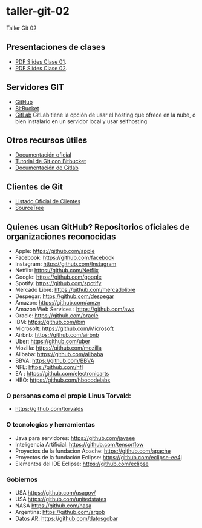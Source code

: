 # taller-git-02
Taller Git 02

## Presentaciones de clases
* [PDF Slides Clase 01](documentos/Taller-Git-01.pdf).
* [PDF Slides Clase 02](documentos/Taller-Git-02.pdf).

## Servidores GIT
* [GitHub](https://github.com)
* [BitBucket](https://bitbucket.org/)
* [GitLab](https://gitlab.com/) GitLab tiene la opción de usar el hosting que ofrece en la nube, o bien instalarlo en un servidor local y usar selfhosting

## Otros recursos útiles
* [Documentación oficial](https://git-scm.com/doc)
* [Tutorial de Git con Bitbucket](https://www.atlassian.com/git/tutorials/learn-git-with-bitbucket-cloud)
* [Documentación de Gitlab](https://docs.gitlab.com/ee/README.html)

## Clientes de Git
* [Listado Oficial de Clientes](https://git-scm.com/download/gui/windows)
* [SourceTree](https://es.atlassian.com/software/sourcetree)

## Quienes usan GitHub? Repositorios oficiales de organizaciones reconocidas
* Apple: https://github.com/apple
* Facebook: https://github.com/facebook
* Instagram: https://github.com/Instagram
* Netflix: https://github.com/Netflix
* Google: https://github.com/google
* Spotify: https://github.com/spotify
* Mercado Libre: https://github.com/mercadolibre
* Despegar: https://github.com/despegar
* Amazon: https://github.com/amzn
* Amazon Web Services : https://github.com/aws
* Oracle: https://github.com/oracle
* IBM: https://github.com/ibm
* Microsoft: https://github.com/Microsoft
* Airbnb: https://github.com/airbnb
* Uber: https://github.com/uber
* Mozilla: https://github.com/mozilla
* Alibaba: https://github.com/alibaba
* BBVA: https://github.com/BBVA
* NFL: https://github.com/nfl
* EA : https://github.com/electronicarts
* HBO: https://github.com/hbocodelabs
### O personas como el propio Linus Torvald:
* https://github.com/torvalds

### O tecnologías y herramientas 
* Java para servidores: https://github.com/javaee
* Inteligencia Artificial: https://github.com/tensorflow
* Proyectos de la fundacion Apache: https://github.com/apache
* Proyectos de la fundación Eclipse: https://github.com/eclipse-ee4j
* Elementos del IDE Eclipse: https://github.com/eclipse

### Gobiernos
* USA https://github.com/usagov/
* USA https://github.com/unitedstates
* NASA https://github.com/nasa
* Argentina: https://github.com/argob
* Datos AR: https://github.com/datosgobar
